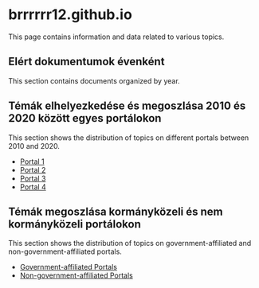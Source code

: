 # brrrrrr12.github.io

This page contains information and data related to various topics.

## Elért dokumentumok évenként

This section contains documents organized by year.




## Témák elhelyezkedése és megoszlása 2010 és 2020 között egyes portálokon

This section shows the distribution of topics on different portals between 2010 and 2020.

- [Portal 1](.444_2010-2019_teljes_kopusz.html)
- [Portal 2](.index_2010-2019_teljes_kopusz.html)
- [Portal 3](.mandinder_2010-2019_teljes_kopusz.html)
- [Portal 4](.origo_2010-2019_teljes_kopusz.html)

## Témák megoszlása kormányközeli és nem kormányközeli portálokon

This section shows the distribution of topics on government-affiliated and non-government-affiliated portals.

- [Government-affiliated Portals](.Origo_Mandiner_2010-2019_teljes_kopusz.html)
- [Non-government-affiliated Portals](.444_Index_2010-2019_teljes_kopusz.html)
